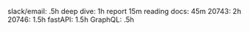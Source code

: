 slack/email: .5h
deep dive: 1h
report 15m
reading docs: 45m
20743: 2h
20746: 1.5h
fastAPI: 1.5h
GraphQL: .5h